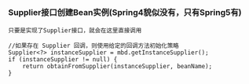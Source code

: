 ### Supplier接口创建Bean实例(Spring4貌似没有，只有Spring5有)
    只要是实现了Supplier接口，就会在这里直接调用

    //如果存在 Supplier 回调，则使用给定的回调方法初始化策略
    Supplier<?> instanceSupplier = mbd.getInstanceSupplier();
    if (instanceSupplier != null) {
        return obtainFromSupplier(instanceSupplier, beanName);
    }
